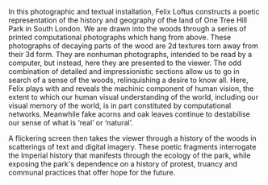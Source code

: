 In this photographic and textual installation, Felix Loftus constructs a poetic representation of the history and geography of the land of One Tree Hill Park in South London. We are drawn into the woods through a series of printed  computational photographs which hang from above. These photographs of decaying parts of the wood are 2d textures torn away from their 3d form. They are nonhuman photographs, intended to be read by a computer, but instead, here they are presented to the viewer. The odd combination of detailed and impressionistic sections allow us to go in search of a sense of the woods, relinquishing a desire to know all. Here, Felix plays with and reveals the machinic component of human vision, the extent to which our human visual understanding of the world, including our visual memory of the world, is in part constituted by computational networks.
Meanwhile fake acorns and oak leaves continue to destabilise our sense of what is ‘real’ or ‘natural’.
 
A flickering screen then takes the viewer through a history of the woods in scatterings of text and digital imagery. These poetic fragments interrogate the Imperial history that manifests through the ecology of the park, while exposing the park's dependence on a history of protest, truancy and communal practices that offer hope for the future.